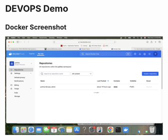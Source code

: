 # DEVOPS Demo

## Docker Screenshot

<p align="center">
  <img src="Screenshot.png" width="600" alt="Docker Image">
</p>

